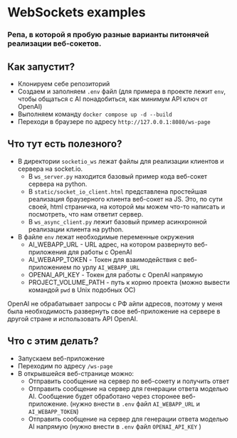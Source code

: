 # WebSockets examples
### Репа, в которой я пробую разные варианты питонячей реализации веб-сокетов.

## Как запустит?
- Клонируем себе репозиторий
- Создаем и заполняем `.env` файл (для примера в проекте лежит `env`, чтобы общаться с AI понадобиться, как минимум API ключ от OpenAI)
- Выполняем команду `docker compose up -d --build`
- Переходи в браузере по адресу `http://127.0.0.1:8080/ws-page`

## Что тут есть полезного?
- В директории `socketio_ws` лежат файлы для реализации клиентов и сервера на socket.io. 
  * В `ws_server.py` находится базовый пример кода веб-сокет сервера на python. 
  * В `static/socket_io_client.html` представлена простейшая реализация браузерного клиента веб-сокет на JS. Это, по сути своей, html страничка, на которой мы можем что-то написать и посмотреть, что нам ответит сервер. 
  * В `ws_async_client.py` лежит базовый пример асинхронной реализации клиента на python.
- В файле `env` лежат необходимые переменные окружения
  * AI_WEBAPP_URL - URL адрес, на котором развернуто веб-приложения для работы с OpenAI
  * AI_WEBAPP_TOKEN - Токен для взаимодействия с веб-приложением по урлу `AI_WEBAPP_URL`
  * OPENAI_API_KEY - Токен для работы с OpenAI напрямую
  * PROJECT_VOLUME_PATH - путь к корню проекта (можно вывести командой `pwd` в Unix подобных ОС)

OpenAI не обрабатывает запросы с РФ айпи адресов, поэтому у меня была необходимость развернуть свое веб-приложение на сервере в другой стране и использовать API OpenAI.

## Что с этим делать?
- Запускаем веб-приложение
- Переходим по адресу `/ws-page`
- В открывшейся веб-странице можно:
  * Отправить сообщение на сервер по веб-сокету и получить ответ
  * Отправить сообщение на сервер для генерации ответа моделью AI. Сообщение будет обработано через сторонее веб-приложение. (нужно внести в `.env` файл `AI_WEBAPP_URL` и `AI_WEBAPP_TOKEN`)
  * Отправить сообщение на сервер для генерации ответа моделью AI напрямую (нужно внести в `.env` файл `OPENAI_API_KEY` )